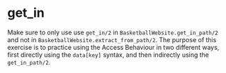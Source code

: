 # get_in

Make sure to only use use `get_in/2` in `BasketballWebsite.get_in_path/2` and not in `BasketballWebsite.extract_from_path/2`. The purpose of this exercise is to practice using the Access Behaviour in two different ways, first directly using the `data[key]` syntax, and then indirectly using the `get_in_path/2`.
